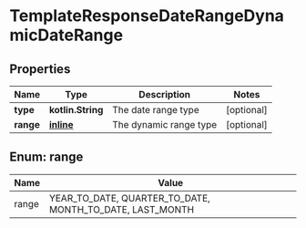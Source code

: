 
# TemplateResponseDateRangeDynamicDateRange

## Properties
| Name | Type | Description | Notes |
| ------------ | ------------- | ------------- | ------------- |
| **type** | **kotlin.String** | The date range type |  [optional] |
| **range** | [**inline**](#Range) | The dynamic range type |  [optional] |


<a id="Range"></a>
## Enum: range
| Name | Value |
| ---- | ----- |
| range | YEAR_TO_DATE, QUARTER_TO_DATE, MONTH_TO_DATE, LAST_MONTH |



